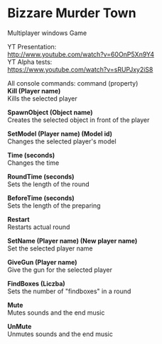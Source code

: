 # Bizzare Murder Town
Multiplayer windows Game

YT Presentation:  
http://www.youtube.com/watch?v=60OnP5Xn9Y4  
YT Alpha tests:  
https://www.youtube.com/watch?v=sRUPJxy2iS8  

All console commands:  command (property)  
   **Kill (Player name)**  
Kills the selected player  

**SpawnObject (Object name)**   
Creates the selected object in front of the player  

**SetModel (Player name) (Model id)**   
Changes the selected player's model  

**Time (seconds)**  
Changes the time  

**RoundTime (seconds)**  
Sets the length of the round  

**BeforeTime (seconds)**  
Sets the length of the preparing  

**Restart**  
Restarts actual round  

**SetName (Player name) (New player name)**  
Set the selected player name  

**GiveGun (Player name)**  
Give the gun for the selected player  

**FindBoxes (Liczba)**   
Sets the number of "findboxes" in a round  

**Mute**  
Mutes sounds and the end music   

**UnMute**  
Unmutes sounds and the end music  
